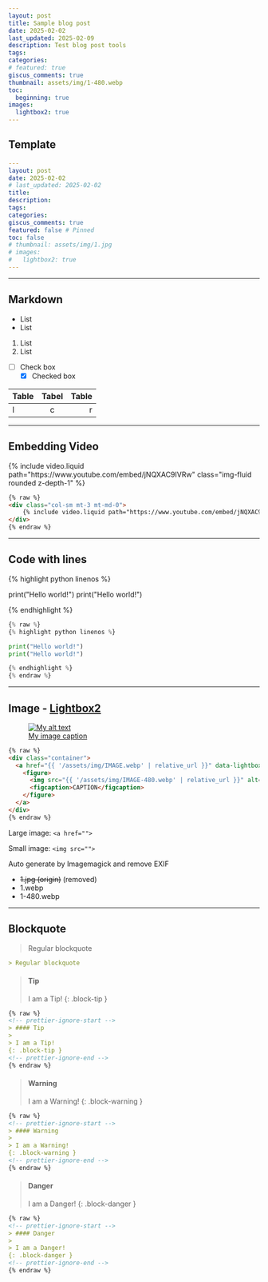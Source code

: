 ```yaml
---
layout: post
title: Sample blog post
date: 2025-02-02
last_updated: 2025-02-09
description: Test blog post tools
tags:
categories:
# featured: true
giscus_comments: true
thumbnail: assets/img/1-480.webp
toc:
  beginning: true
images:
  lightbox2: true
---
```


## Template

```yml
---
layout: post
date: 2025-02-02
# last_updated: 2025-02-02
title:
description:
tags:
categories:
giscus_comments: true
featured: false # Pinned
toc: false
# thumbnail: assets/img/1.jpg
# images:
#   lightbox2: true
---
```

---

## Markdown

- List
- List

1. List
2. List

- [ ] Check box
  - [x] Checked box

| Table | Tabel | Table |
| :---- | :---: | ----: |
| l     |   c   |     r |

---

## Embedding Video

<div class="col-sm mt-3 mt-md-0">
    {% include video.liquid path="https://www.youtube.com/embed/jNQXAC9IVRw" class="img-fluid rounded z-depth-1" %}
</div>

```HTML
{% raw %}
<div class="col-sm mt-3 mt-md-0">
    {% include video.liquid path="https://www.youtube.com/embed/jNQXAC9IVRw" class="img-fluid rounded z-depth-1" %}
</div>
{% endraw %}
```

---

## Code with lines

{% highlight python linenos %}

print("Hello world!")
print("Hello world!")

{% endhighlight %}

```python
{% raw %}
{% highlight python linenos %}

print("Hello world!")
print("Hello world!")

{% endhighlight %}
{% endraw %}
```

---

## Image - [Lightbox2](https://lokeshdhakar.com/projects/lightbox2/)

<div class="container">
  <a href="{{ '/assets/img/1.webp' | relative_url }}" data-lightbox="My image" data-title="My image caption" data-alt="My alt text">
    <figure>
      <img src="{{ '/assets/img/1-480.webp' | relative_url }}" alt="My alt text"/>
      <figcaption>My image caption</figcaption>
    </figure>
  </a>
</div>

```HTML
{% raw %}
<div class="container">
  <a href="{{ '/assets/img/IMAGE.webp' | relative_url }}" data-lightbox="IMAGE_GROUP" data-title="CAPTION" data-alt="ALT">
    <figure>
      <img src="{{ '/assets/img/IMAGE-480.webp' | relative_url }}" alt="ALT"/>
      <figcaption>CAPTION</figcaption>
    </figure>
  </a>
</div>
{% endraw %}
```

Large image: `<a href="">`

Small image: `<img src="">`

Auto generate by Imagemagick and remove EXIF

- ~~1.jpg (origin)~~ (removed)
- 1.webp
- 1-480.webp

---

## Blockquote

> Regular blockquote

```markdown
> Regular blockquote
```

<!-- prettier-ignore-start -->

> #### Tip
>
> I am a Tip!
{: .block-tip }

```markdown
{% raw %}
<!-- prettier-ignore-start -->
> #### Tip
>
> I am a Tip!
{: .block-tip }
<!-- prettier-ignore-end -->
{% endraw %}
```

> #### Warning
>
> I am a Warning!
{: .block-warning }

```markdown
{% raw %}
<!-- prettier-ignore-start -->
> #### Warning
>
> I am a Warning!
{: .block-warning }
<!-- prettier-ignore-end -->
{% endraw %}
```

> #### Danger
>
> I am a Danger!
{: .block-danger }

```markdown
{% raw %}
<!-- prettier-ignore-start -->
> #### Danger
>
> I am a Danger!
{: .block-danger }
<!-- prettier-ignore-end -->
{% endraw %}
```

<!-- prettier-ignore-end -->
